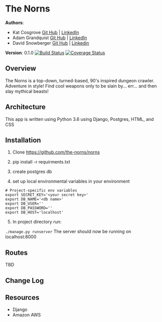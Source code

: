 # The Norns

**Authors**: 
- Kat Cosgrove [Git Hub](https://github.com/katcosgrove) | [LinkedIn](https://www.linkedin.com/in/katcosgrove/)
- Adam Grandquist [Git Hub](https://github.com/grandquista) | [LinkedIn](https://www.linkedin.com/in/grandquista/)
- David Snowberger [Git Hub](https://github.com/dsnowb) | [Linkedin](https://www.linkedin.com/in/dsnowberger)

**Version**: 0.1.0
[![Build Status](https://travis-ci.org/the-norns/norns.svg?branch=master)](https://travis-ci.org/the-norns/norns)
[![Coverage Status](https://coveralls.io/repos/github/the-norns/norns/badge.svg?branch=master)](https://coveralls.io/github/the-norns/norns?branch=master)

## Overview
The Norns is a top-down, turned-based, 90's inspired dungeon crawler. Adventure in style! Find cool weapons only to be slain by... err... and then slay mythical beasts!

## Architecture
This app is written using Python 3.6 using Django, Postgres, HTML, and CSS

## Installation

1. Clone https://github.com/the-norns/norns

2. pip install -r requirments.txt

3. create postgres db

4. set up local environmental variables in your environment

```
# Project-specific env variables
export SECRET_KEY='<your secret key>'
export DB_NAME='<db name>'
export DB_USER=''
export DB_PASSWORD=''
export DB_HOST='localhost'
```

5. In project directory run:

`./manage.py runserver` The server should now be running on localhost:8000

## Routes

TBD

## Change Log

## Resources
- Django
- Amazon AWS
